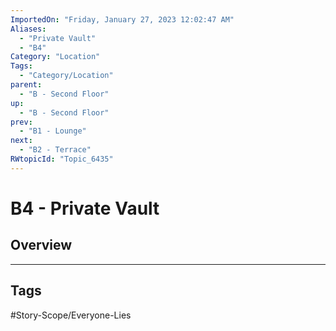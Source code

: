 ```yaml
---
ImportedOn: "Friday, January 27, 2023 12:02:47 AM"
Aliases:
  - "Private Vault"
  - "B4"
Category: "Location"
Tags:
  - "Category/Location"
parent:
  - "B - Second Floor"
up:
  - "B - Second Floor"
prev:
  - "B1 - Lounge"
next:
  - "B2 - Terrace"
RWtopicId: "Topic_6435"
---
```

# B4 - Private Vault
## Overview

---
## Tags
#Story-Scope/Everyone-Lies

